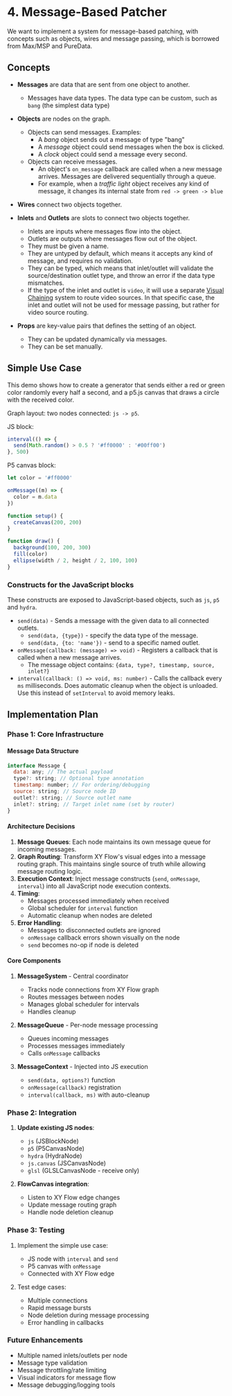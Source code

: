 # 4. Message-Based Patcher

We want to implement a system for message-based patching, with concepts such as objects, wires and message passing, which is borrowed from Max/MSP and PureData.

## Concepts

- **Messages** are data that are sent from one object to another.
  - Messages have data types. The data type can be custom, such as `bang` (the simplest data type)
- **Objects** are nodes on the graph.
  - Objects can send messages. Examples:
    - A _bang_ object sends out a message of type "bang"
    - A _message_ object could send messages when the box is clicked.
    - A _clock_ object could send a message every second.
  - Objects can receive messages.
    - An object's `on_message` callback are called when a new message arrives. Messages are delivered sequentially through a queue.
    - For example, when a _traffic light_ object receives any kind of message, it changes its internal state from `red -> green -> blue`
- **Wires** connect two objects together.
- **Inlets** and **Outlets** are slots to connect two objects together.

  - Inlets are inputs where messages flow into the object.
  - Outlets are outputs where messages flow out of the object.
  - They must be given a name.
  - They are untyped by default, which means it accepts any kind of message, and requires no validation.
  - They can be typed, which means that inlet/outlet will validate the source/destination outlet type, and throw an error if the data type mismatches.
  - If the type of the inlet and outlet is `video`, it will use a separate [Visual Chaining](7-visual-chaining.md) system to route video sources. In that specific case, the inlet and outlet will not be used for message passing, but rather for video source routing.

- **Props** are key-value pairs that defines the setting of an object.

  - They can be updated dynamically via messages.
  - They can be set manually.

## Simple Use Case

This demo shows how to create a generator that sends either a red or green color randomly every half a second, and a p5.js canvas that draws a circle with the received color.

Graph layout: two nodes connected: `js -> p5`.

JS block:

```js
interval(() => {
  send(Math.random() > 0.5 ? '#ff0000' : '#00ff00')
}, 500)
```

P5 canvas block:

```js
let color = '#ff0000'

onMessage((m) => {
  color = m.data
})

function setup() {
  createCanvas(200, 200)
}

function draw() {
  background(100, 200, 300)
  fill(color)
  ellipse(width / 2, height / 2, 100, 100)
}
```

### Constructs for the JavaScript blocks

These constructs are exposed to JavaScript-based objects, such as `js`, `p5` and `hydra`.

- `send(data)` - Sends a message with the given data to all connected outlets.
  - `send(data, {type})` - specify the data type of the message.
  - `send(data, {to: 'name'})` - send to a specific named outlet.
- `onMessage(callback: (message) => void)` - Registers a callback that is called when a new message arrives.
  - The message object contains: `{data, type?, timestamp, source, inlet?}`
- `interval(callback: () => void, ms: number)` - Calls the callback every `ms` milliseconds. Does automatic cleanup when the object is unloaded. Use this instead of `setInterval` to avoid memory leaks.

## Implementation Plan

### Phase 1: Core Infrastructure

#### Message Data Structure

```js
interface Message {
  data: any; // The actual payload
  type?: string; // Optional type annotation
  timestamp: number; // For ordering/debugging
  source: string; // Source node ID
  outlet?: string; // Source outlet name
  inlet?: string; // Target inlet name (set by router)
}
```

#### Architecture Decisions

1. **Message Queues**: Each node maintains its own message queue for incoming messages.
2. **Graph Routing**: Transform XY Flow's visual edges into a message routing graph. This maintains single source of truth while allowing message routing logic.
3. **Execution Context**: Inject message constructs (`send`, `onMessage`, `interval`) into all JavaScript node execution contexts.
4. **Timing**:
   - Messages processed immediately when received
   - Global scheduler for `interval` function
   - Automatic cleanup when nodes are deleted
5. **Error Handling**:
   - Messages to disconnected outlets are ignored
   - `onMessage` callback errors shown visually on the node
   - `send` becomes no-op if node is deleted

#### Core Components

1. **MessageSystem** - Central coordinator

   - Tracks node connections from XY Flow graph
   - Routes messages between nodes
   - Manages global scheduler for intervals
   - Handles cleanup

2. **MessageQueue** - Per-node message processing

   - Queues incoming messages
   - Processes messages immediately
   - Calls `onMessage` callbacks

3. **MessageContext** - Injected into JS execution
   - `send(data, options?)` function
   - `onMessage(callback)` registration
   - `interval(callback, ms)` with auto-cleanup

### Phase 2: Integration

1. **Update existing JS nodes**:

   - `js` (JSBlockNode)
   - `p5` (P5CanvasNode)
   - `hydra` (HydraNode)
   - `js.canvas` (JSCanvasNode)
   - `glsl` (GLSLCanvasNode - receive only)

2. **FlowCanvas integration**:
   - Listen to XY Flow edge changes
   - Update message routing graph
   - Handle node deletion cleanup

### Phase 3: Testing

1. Implement the simple use case:

   - JS node with `interval` and `send`
   - P5 canvas with `onMessage`
   - Connected with XY Flow edge

2. Test edge cases:
   - Multiple connections
   - Rapid message bursts
   - Node deletion during message processing
   - Error handling in callbacks

### Future Enhancements

- Multiple named inlets/outlets per node
- Message type validation
- Message throttling/rate limiting
- Visual indicators for message flow
- Message debugging/logging tools
